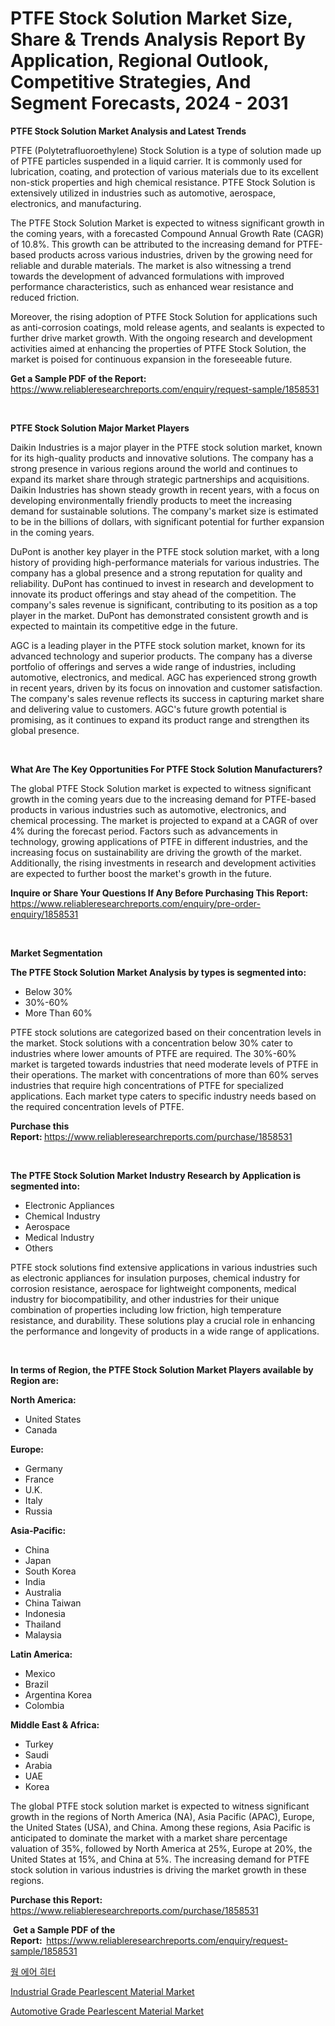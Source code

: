 <p><h1>PTFE Stock Solution Market Size, Share & Trends Analysis Report By Application, Regional Outlook, Competitive Strategies, And Segment Forecasts, 2024 - 2031</h1></p><p><strong>PTFE Stock Solution Market Analysis and Latest Trends</strong></p>
<p><p>PTFE (Polytetrafluoroethylene) Stock Solution is a type of solution made up of PTFE particles suspended in a liquid carrier. It is commonly used for lubrication, coating, and protection of various materials due to its excellent non-stick properties and high chemical resistance. PTFE Stock Solution is extensively utilized in industries such as automotive, aerospace, electronics, and manufacturing.</p><p>The PTFE Stock Solution Market is expected to witness significant growth in the coming years, with a forecasted Compound Annual Growth Rate (CAGR) of 10.8%. This growth can be attributed to the increasing demand for PTFE-based products across various industries, driven by the growing need for reliable and durable materials. The market is also witnessing a trend towards the development of advanced formulations with improved performance characteristics, such as enhanced wear resistance and reduced friction.</p><p>Moreover, the rising adoption of PTFE Stock Solution for applications such as anti-corrosion coatings, mold release agents, and sealants is expected to further drive market growth. With the ongoing research and development activities aimed at enhancing the properties of PTFE Stock Solution, the market is poised for continuous expansion in the foreseeable future.</p></p>
<p><strong>Get a Sample PDF of the Report:&nbsp;</strong> <a href="https://www.reliableresearchreports.com/enquiry/request-sample/1858531">https://www.reliableresearchreports.com/enquiry/request-sample/1858531</a></p>
<p>&nbsp;</p>
<p><strong>PTFE Stock Solution Major Market Players</strong></p>
<p><p>Daikin Industries is a major player in the PTFE stock solution market, known for its high-quality products and innovative solutions. The company has a strong presence in various regions around the world and continues to expand its market share through strategic partnerships and acquisitions. Daikin Industries has shown steady growth in recent years, with a focus on developing environmentally friendly products to meet the increasing demand for sustainable solutions. The company's market size is estimated to be in the billions of dollars, with significant potential for further expansion in the coming years.</p><p>DuPont is another key player in the PTFE stock solution market, with a long history of providing high-performance materials for various industries. The company has a global presence and a strong reputation for quality and reliability. DuPont has continued to invest in research and development to innovate its product offerings and stay ahead of the competition. The company's sales revenue is significant, contributing to its position as a top player in the market. DuPont has demonstrated consistent growth and is expected to maintain its competitive edge in the future.</p><p>AGC is a leading player in the PTFE stock solution market, known for its advanced technology and superior products. The company has a diverse portfolio of offerings and serves a wide range of industries, including automotive, electronics, and medical. AGC has experienced strong growth in recent years, driven by its focus on innovation and customer satisfaction. The company's sales revenue reflects its success in capturing market share and delivering value to customers. AGC's future growth potential is promising, as it continues to expand its product range and strengthen its global presence.</p></p>
<p>&nbsp;</p>
<p><strong>What Are The Key Opportunities For PTFE Stock Solution Manufacturers?</strong></p>
<p><p>The global PTFE Stock Solution market is expected to witness significant growth in the coming years due to the increasing demand for PTFE-based products in various industries such as automotive, electronics, and chemical processing. The market is projected to expand at a CAGR of over 4% during the forecast period. Factors such as advancements in technology, growing applications of PTFE in different industries, and the increasing focus on sustainability are driving the growth of the market. Additionally, the rising investments in research and development activities are expected to further boost the market's growth in the future.</p></p>
<p><strong>Inquire or Share Your Questions If Any Before Purchasing This Report:</strong> <a href="https://www.reliableresearchreports.com/enquiry/pre-order-enquiry/1858531">https://www.reliableresearchreports.com/enquiry/pre-order-enquiry/1858531</a></p>
<p>&nbsp;</p>
<p><strong>Market Segmentation</strong></p>
<p><strong>The PTFE Stock Solution Market Analysis by types is segmented into:</strong></p>
<p><ul><li>Below 30%</li><li>30%-60%</li><li>More Than 60%</li></ul></p>
<p><p>PTFE stock solutions are categorized based on their concentration levels in the market. Stock solutions with a concentration below 30% cater to industries where lower amounts of PTFE are required. The 30%-60% market is targeted towards industries that need moderate levels of PTFE in their operations. The market with concentrations of more than 60% serves industries that require high concentrations of PTFE for specialized applications. Each market type caters to specific industry needs based on the required concentration levels of PTFE.</p></p>
<p><strong>Purchase this Report:&nbsp;</strong><a href="https://www.reliableresearchreports.com/purchase/1858531">https://www.reliableresearchreports.com/purchase/1858531</a></p>
<p>&nbsp;</p>
<p><strong>The PTFE Stock Solution Market Industry Research by Application is segmented into:</strong></p>
<p><ul><li>Electronic Appliances</li><li>Chemical Industry</li><li>Aerospace</li><li>Medical Industry</li><li>Others</li></ul></p>
<p><p>PTFE stock solutions find extensive applications in various industries such as electronic appliances for insulation purposes, chemical industry for corrosion resistance, aerospace for lightweight components, medical industry for biocompatibility, and other industries for their unique combination of properties including low friction, high temperature resistance, and durability. These solutions play a crucial role in enhancing the performance and longevity of products in a wide range of applications.</p></p>
<p>&nbsp;</p>
<p><strong>In terms of Region, the PTFE Stock Solution Market Players available by Region are:</strong></p>
<p>
    <p> <strong> North America: </strong>
        <ul>
            <li>United States</li>
            <li>Canada</li>
        </ul>
        </p> 
    <p> <strong> Europe: </strong>
        <ul>
            <li>Germany</li>
            <li>France</li>
            <li>U.K.</li>
            <li>Italy</li>
            <li>Russia</li>
        </ul>
        </p> 
    <p> <strong> Asia-Pacific: </strong>
        <ul>
            <li>China</li>
            <li>Japan</li>
            <li>South Korea</li>
            <li>India</li>
            <li>Australia</li>
            <li>China Taiwan</li>
            <li>Indonesia</li>
            <li>Thailand</li>
            <li>Malaysia</li>
        </ul>
        </p> 
    <p> <strong> Latin America: </strong>
        <ul>
            <li>Mexico</li>
            <li>Brazil</li>
            <li>Argentina Korea</li>
            <li>Colombia</li>
        </ul>
        </p> 
    <p> <strong> Middle East & Africa: </strong>
        <ul>
            <li>Turkey</li>
            <li>Saudi</li>
            <li>Arabia</li>
            <li>UAE</li>
            <li>Korea</li>
        </ul>
    </p>
    </p>
<p><p>The global PTFE stock solution market is expected to witness significant growth in the regions of North America (NA), Asia Pacific (APAC), Europe, the United States (USA), and China. Among these regions, Asia Pacific is anticipated to dominate the market with a market share percentage valuation of 35%, followed by North America at 25%, Europe at 20%, the United States at 15%, and China at 5%. The increasing demand for PTFE stock solution in various industries is driving the market growth in these regions.</p></p>
<p><strong>Purchase this Report: </strong><a href="https://www.reliableresearchreports.com/purchase/1858531">https://www.reliableresearchreports.com/purchase/1858531</a></p>
<p>&nbsp;<strong>Get a Sample PDF of the Report:&nbsp;&nbsp;</strong><a href="https://www.reliableresearchreports.com/enquiry/request-sample/1858531">https://www.reliableresearchreports.com/enquiry/request-sample/1858531</a></p>
<p><strong></strong></p>
<p><p><a href="https://medium.com/@derrickmafrks96745/%EB%94%B0%EB%9C%BB%ED%95%9C-%EA%B3%B5%EA%B8%B0-%ED%9E%88%ED%84%B0-%EC%8B%9C%EC%9E%A5-%EC%A0%84%EB%A7%9D-%EC%82%B0%EC%97%85-%EA%B0%9C%EC%9A%94-%EB%B0%8F-%EC%98%88%EC%B8%A1-2024%EB%85%84%EB%B6%80%ED%84%B0-2031%EB%85%84%EA%B9%8C%EC%A7%80-7a9afc39aeac">웜 에어 히터</a></p><p><a href="https://github.com/kosella/Market-Research-Report-List-2/blob/main/industrial-grade-pearlescent-material-market.md">Industrial Grade Pearlescent Material Market</a></p><p><a href="https://github.com/nathandecarvalho/Market-Research-Report-List-2/blob/main/automotive-grade-pearlescent-material-market.md">Automotive Grade Pearlescent Material Market</a></p></p>